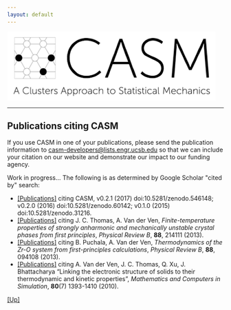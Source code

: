 ```yaml
---
layout: default
---
```


[![CASM Logo](/assets/logo.png)](https://prisms-center.github.io/CASMcode_docs/)

***
## Publications citing CASM

If you use CASM in one of your publications, please send the publication information to [casm-developers@lists.engr.ucsb.edu](mailto:casm-developers@lists.engr.ucsb.edu) so that we can
include your citation on our website and demonstrate our impact to our funding agency.

Work in progress... The following is as determined by Google Scholar "cited by" search:

- [[Publications]](https://scholar.google.com/scholar?hl=en&as_sdt=0%2C23&q=10.5281%2Fzenodo.31216+%7C%7C+10.5281%2Fzenodo.60142+%7C%7C+10.5281%2Fzenodo.546148&btnG=)  citing CASM, v0.2.1 (2017) doi:10.5281/zenodo.546148; v0.2.0 (2016) doi:10.5281/zenodo.60142; v0.1.0 (2015) doi:10.5281/zenodo.31216.
- [[Publications]](https://scholar.google.com/scholar?hl=en&as_sdt=0,23&sciodt=0,23&cites=1911619864237856499&scipsc=&q=) citing J. C. Thomas, A. Van der Ven, *Finite-temperature properties of strongly anharmonic and mechanically unstable crystal phases from first principles*, *Physical Review B*, **88**, 214111 (2013).
- [[Publications]](https://scholar.google.com/scholar?hl=en&as_sdt=0,23&sciodt=0,23&cites=7354457309147613117&scipsc=&authuser=1&q=) citing B. Puchala, A. Van der Ven, *Thermodynamics of the Zr-O system from first-principles calculations*, *Physical Review B*, **88**, 094108 (2013).
- [[Publications]](https://scholar.google.com/scholar?hl=en&as_sdt=0,23&sciodt=0,23&cites=7900708037721370107&scipsc=&q=) citing A. Van der Ven, J. C. Thomas, Q. Xu, J. Bhattacharya “Linking the electronic structure of solids to their thermodynamic and kinetic properties”, *Mathematics and Computers in Simulation*, **80**(7) 1393-1410 (2010).

[[Up]](/index.html)
